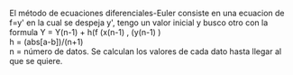El método de ecuaciones diferenciales-Euler consiste en una ecuacion de f=y' en la cual se despeja y', tengo un valor inicial y busco otro con la formula  Y = Y(n-1) + h(f (x(n-1) , (y(n-1) )                              
          h = (abs[a-b])/(n+1)                              
          n = número de datos. Se calculan los valores de cada dato hasta llegar al que se quiere. 
